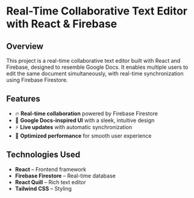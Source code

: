 # Real-Time Collaborative Text Editor with React & Firebase  

## Overview  
This project is a real-time collaborative text editor built with React and Firebase, designed to resemble Google Docs. It enables multiple users to edit the same document simultaneously, with real-time synchronization using Firebase Firestore.  

## Features  
- 🔥 **Real-time collaboration** powered by Firebase Firestore  
- 🎨 **Google Docs-inspired UI** with a sleek, intuitive design  
- ⚡ **Live updates** with automatic synchronization  
- 🚀 **Optimized performance** for smooth user experience  

## Technologies Used  
- **React** – Frontend framework  
- **Firebase Firestore** – Real-time database  
- **React Quill** – Rich text editor  
- **Tailwind CSS** – Styling 
